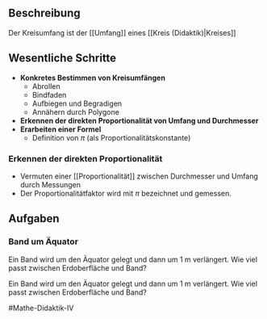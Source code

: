 ## Beschreibung
Der Kreisumfang ist der [[Umfang]] eines [[Kreis (Didaktik)|Kreises]]

## Wesentliche Schritte
- **Konkretes Bestimmen von Kreisumfängen**
	- Abrollen
	- Bindfaden
	- Aufbiegen und Begradigen
	- Annähern durch Polygone
- **Erkennen der direkten Proportionalität von Umfang und Durchmesser**
- **Erarbeiten einer Formel**
	- Definition von $\pi$ (als Proportionalitätskonstante)

### Erkennen der direkten Proportionalität
- Vermuten einer [[Proportionalität]] zwischen Durchmesser und Umfang durch Messungen
- Der Proportionalitätfaktor wird mit $\pi$ bezeichnet und gemessen.


## Aufgaben
### Band um Äquator
Ein Band wird um den Äquator gelegt und dann um 1 m verlängert. Wie viel passt zwischen Erdoberfläche und Band?

Ein Band wird um den Äquator gelegt und dann um 1 m verlängert. Wie viel passt zwischen Erdoberfläche und Band?

#Mathe-Didaktik-IV 